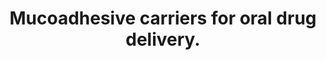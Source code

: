 ---
authors: Kumar R, Islam T, Nurunnabi M
carousel: false
doi: 10.1016/j.jconrel.2022.09.024
featured: false
journal: 'Journal of controlled release : official journal of the Controlled Release
  Society'
keywords: '["Gastric cancer", "Oral delivery", "Drug Carriers", "Gastrointestinal
  Tract", "Administration, Oral", "Inflammatory bowel disease", "Excipients", "Mucoadhesive
  polymer", "Oral medicine", "Drug Delivery Systems", "Colon", "Humans"]'
landmark: false
layout: ../../layouts/Publication.astro
page: 504-559
pmcid: PMC9960552
pmid: 36116580
r03: R03OD032624
title: Mucoadhesive carriers for oral drug delivery.
volume: '351'
year: 2022
---